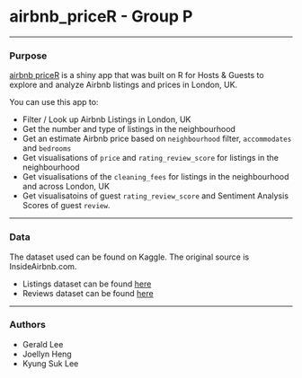# airbnb_priceR - Group P

***

### Purpose

[airbnb priceR](https://geraldlee.shinyapps.io/airbnb_priceR/) is a shiny app that was built on R for Hosts & Guests to explore and analyze Airbnb listings and prices in London, UK.

You can use this app to:

* Filter / Look up Airbnb Listings in London, UK
* Get the number and type of listings in the neighbourhood
* Get an estimate Airbnb price based on `neighbourhood` filter, `accommodates` and `bedrooms`
* Get visualisations of `price` and `rating_review_score` for listings in the neighbourhood
* Get visualisations of the `cleaning_fees` for listings in the neighbourhood and across London, UK
* Get visualisatoins of guest `rating_review_score` and Sentiment Analysis Scores of guest `review`.

***

### Data

The dataset used can be found on Kaggle. The original source is InsideAirbnb.com.

* Listings dataset can be found [here](https://www.kaggle.com/gl2668/london-airbnb-listings)
* Reviews dataset can be found [here](https://www.kaggle.com/gl2668/london-airbnb-reviews)

***

### Authors

* Gerald Lee
* Joellyn Heng
* Kyung Suk Lee
